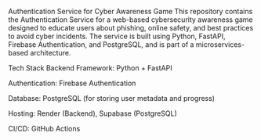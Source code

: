 Authentication Service for Cyber Awareness Game
This repository contains the Authentication Service for a web-based cybersecurity awareness game designed to educate users about phishing, online safety, and best practices to avoid cyber incidents. The service is built using Python, FastAPI, Firebase Authentication, and PostgreSQL, and is part of a microservices-based architecture.

Tech Stack
Backend Framework: Python + FastAPI

Authentication: Firebase Authentication

Database: PostgreSQL (for storing user metadata and progress)

Hosting: Render (Backend), Supabase (PostgreSQL)

CI/CD: GitHub Actions